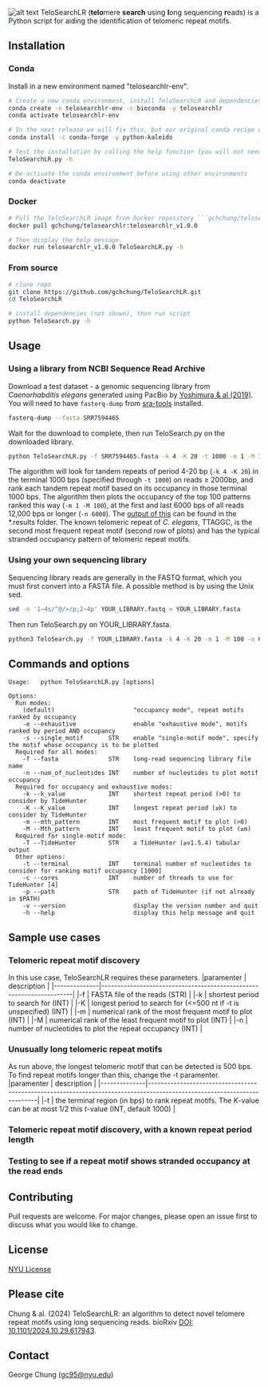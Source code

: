 ![alt text](https://github.com/gchchung/TeloSearchLR/blob/main/logo_copy_v3.svg)
TeloSearchLR (**telo**mere **search** using **l**ong sequencing **r**eads) is a Python script for aiding the identification of telomeric repeat motifs.

## Installation

### Conda
Install in a new environment named "telosearchlr-env".
```bash
# Create a new conda environment, install TeloSearchLR and dependencies, then activate the environment
conda create -n telosearchlr-env -c bioconda -y telosearchlr
conda activate telosearchlr-env

# In the next release we will fix this, but our original conda recipe didn't include "python-kaleido"
conda install -c conda-forge -y python-kaleido

# Test the installation by calling the help function (you will not need to call the python command)
TeloSearchLR.py -h

# De-activate the conda environment before using other environments
conda deactivate
```

### Docker
```bash
# Pull the TeloSearchLR image from Docker repository ```gchchung/telosearchlr```. Test by asking for the help message.
docker pull gchchung/telosearchlr:telosearchlr_v1.0.0

# Then display the help message.
docker run telosearchlr_v1.0.0 TeloSearchLR.py -h
```

### From source
```bash
# clone repo
git clone https://github.com/gchchung/TeloSearchLR.git
cd TeloSearchLR

# install dependencies (not shown), then run script
python TeloSearch.py -h
```


## Usage
### Using a library from NCBI Sequence Read Archive
Download a test dataset - a genomic sequencing library from *Caenorhabditis elegans* generated using PacBio by [Yoshimura & al (2019)](https://pubmed.ncbi.nlm.nih.gov/31123080/). You will need to have ```fasterq-dump``` from [sra-tools](https://github.com/ncbi/sra-tools) installed.
```bash
fasterq-dump --fasta SRR7594465
```
Wait for the download to complete, then run TeloSearch.py on the downloaded library.
```bash
python TeloSearchLR.py -f SRR7594465.fasta -k 4 -K 20 -t 1000 -m 1 -M 100 -n 6000
```
The algorithm will look for tandem repeats of period 4-20 bp (```-k 4 -K 20```) in the terminal 1000 bps (specified through ```-t 1000```) on reads ≥ 2000bp, and rank each tandem repeat motif based on its occupancy in those terminal 1000 bps.  The algorithm then plots the occupancy of the top 100 patterns ranked this way (```-m 1 -M 100```), at the first and last 6000 bps of all reads 12,000 bps or longer (```-n 6000```). The [output of this](https://github.com/gchchung/TeloSearchLR/blob/main/repeatPattern.m1.M100.png) can be found in the *.results folder. The known telomeric repeat of *C. elegans*, TTAGGC, is the second most frequent repeat motif (second row of plots) and has the typical stranded occupancy pattern of telomeric repeat motifs. 

### Using your own sequencing library
Sequencing library reads are generally in the FASTQ format, which you must first convert into a FASTA file. A possible method is by using the Unix sed.
```bash
sed -n '1~4s/^@/>/p;2~4p' YOUR_LIBRARY.fastq > YOUR_LIBRARY.fasta
```
Then run TeloSearch.py on YOUR_LIBRARY.fasta.
```bash
python3 TeloSearch.py -f YOUR_LIBRARY.fasta -k 4 -K 20 -m 1 -M 100 -n 6000
```

## Commands and options
```text
Usage:   python TeloSearchLR.py [options]
                
Options:
  Run modes:
    (default)                      "occupancy mode", repeat motifs ranked by occupancy
    -e --exhaustive                enable "exhaustive mode", motifs ranked by period AND occupancy
    -s --single_motif       STR    enable "single-motif mode", specify the motif whose occupancy is to be plotted
  Required for all modes:
    -f --fasta              STR    long-read sequencing library file name
    -n --num_of_nucleotides INT    number of nucleotides to plot motif occupancy
  Required for occupancy and exhaustive modes:
    -k --k_value            INT    shortest repeat period (>0) to consider by TideHunter
    -K --K_value            INT    longest repeat period (≥k) to consider by TideHunter
    -m --mth_pattern        INT    most frequent motif to plot (>0)
    -M --Mth_pattern        INT    least frequent motif to plot (≥m)
  Required for single-motif mode:
    -T --TideHunter         STR    a TideHunter (≥v1.5.4) tabular output
  Other options:
    -t --terminal           INT    terminal number of nucleotides to consider for ranking motif occupancy [1000]
    -c --cores              INT    number of threads to use for TideHunter [4]
    -p --path               STR    path of TideHunter (if not already in $PATH)
    -v --version                   display the version number and quit
    -h --help                      display this help message and quit
```
## Sample use cases
### Telomeric repeat motif discovery
In this use case, TeloSearchLR requires these parameters.
|paramenter    | description                                                         |
|--------------|---------------------------------------------------------------------|
|-f            | FASTA file of the reads (STR)                                       |
|-k            | shortest period to search for (INT)                                 |
|-K            | longest period to search for (<=500 nt if -t is unspecified) (INT)  |
|-m            | numerical rank of the most frequent motif to plot (INT)             |
|-M            | numerical rank of the least frequent motif to plot (INT)            |
|-n            | number of nucleotides to plot the repeat occupancy (INT)            |                      

### Unusually long telomeric repeat motifs
As run above, the longest telomeric motif that can be detected is 500 bps. To find repeat motifs longer than this, change the -t paramenter.
|paramenter    | description                                                                                                             |
|--------------|-------------------------------------------------------------------------------------------------------------------------|
|-t            | the terminal region (in bps) to rank repeat motifs. The *K*-value can be at most 1/2 this *t*-value (INT, default 1000) |


### Telomeric repeat motif discovery, with a known repeat period length

### Testing to see if a repeat motif shows stranded occupancy at the read ends

## Contributing

Pull requests are welcome. For major changes, please open an issue first
to discuss what you would like to change.


## License

[NYU License](https://github.com/gchchung/TeloSearchLR/blob/main/LICENSE)

## Please cite
Chung & al. (2024) TeloSearchLR: an algorithm to detect novel telomere repeat motifs using long sequencing reads. bioRxiv [DOI: 10.1101/2024.10.29.617943](https://doi.org/10.1101/2024.10.29.617943).

## Contact
George Chung (gc95@nyu.edu)
